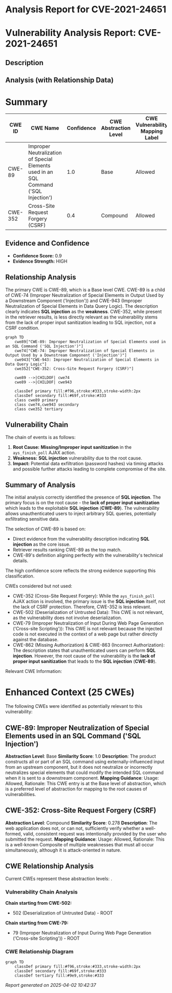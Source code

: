 # Analysis Report for CVE-2021-24651

# Vulnerability Analysis Report: CVE-2021-24651

## Description



## Analysis (with Relationship Data)

# Summary
| CWE ID | CWE Name | Confidence | CWE Abstraction Level | CWE Vulnerability Mapping Label | CWE-Vulnerability Mapping Notes |
|---|---|---|---|---|---|
| CWE-89 | Improper Neutralization of Special Elements used in an SQL Command ('SQL Injection') | 1.0 | Base | Allowed | Primary CWE |
| CWE-352 | Cross-Site Request Forgery (CSRF) | 0.4 | Compound | Allowed | Secondary Candidate |

## Evidence and Confidence

*   **Confidence Score:** 0.9
*   **Evidence Strength:** HIGH

## Relationship Analysis
The primary CWE is CWE-89, which is a Base level CWE. CWE-89 is a child of CWE-74 (Improper Neutralization of Special Elements in Output Used by a Downstream Component ('Injection')) and CWE-943 (Improper Neutralization of Special Elements in Data Query Logic). The description clearly indicates **SQL injection** as the **weakness**. CWE-352, while present in the retriever results, is less directly relevant as the vulnerability stems from the lack of proper input sanitization leading to SQL injection, not a CSRF condition.

```mermaid
graph TD
    cwe89["CWE-89: Improper Neutralization of Special Elements used in an SQL Command ('SQL Injection')"]
    cwe74["CWE-74: Improper Neutralization of Special Elements in Output Used by a Downstream Component ('Injection')"]
    cwe943["CWE-943: Improper Neutralization of Special Elements in Data Query Logic"]
    cwe352["CWE-352: Cross-Site Request Forgery (CSRF)"]

    cwe89 -->|CHILDOF| cwe74
    cwe89 -->|CHILDOF| cwe943

    classDef primary fill:#f96,stroke:#333,stroke-width:2px
    classDef secondary fill:#69f,stroke:#333
    class cwe89 primary
    class cwe74,cwe943 secondary
    class cwe352 tertiary
```

## Vulnerability Chain
The chain of events is as follows:

1.  **Root Cause:** **Missing/Improper input sanitization** in the `ays_finish_poll` AJAX action.
2.  **Weakness:** **SQL injection** vulnerability due to the root cause.
3.  **Impact:** Potential data exfiltration (password hashes) via timing attacks and possible further attacks leading to complete compromise of the site.

## Summary of Analysis
The initial analysis correctly identified the presence of **SQL injection**. The primary focus is on the root cause - the **lack of proper input sanitization** which leads to the exploitable **SQL injection** (**CWE-89**). The vulnerability allows unauthenticated users to inject arbitrary SQL queries, potentially exfiltrating sensitive data.

The selection of CWE-89 is based on:

*   Direct evidence from the vulnerability description indicating **SQL injection** as the core issue.
*   Retriever results ranking CWE-89 as the top match.
*   CWE-89's definition aligning perfectly with the vulnerability's technical details.

The high confidence score reflects the strong evidence supporting this classification.

CWEs considered but not used:

*   CWE-352 (Cross-Site Request Forgery): While the `ays_finish_poll` AJAX action is involved, the primary issue is the **SQL injection** itself, not the lack of CSRF protection. Therefore, CWE-352 is less relevant.
*   CWE-502 (Deserialization of Untrusted Data): This CWE is not relevant, as the vulnerability does not involve deserialization.
*   CWE-79 (Improper Neutralization of Input During Web Page Generation ('Cross-site Scripting')): This CWE is not relevant because the injected code is not executed in the context of a web page but rather directly against the database.
*   CWE-862 (Missing Authorization) & CWE-863 (Incorrect Authorization): The description states that unauthenticated users can perform **SQL injection**. However, the root cause of the vulnerability is the **lack of proper input sanitization** that leads to the **SQL injection** (**CWE-89**).

Relevant CWE Information:

# Enhanced Context (25 CWEs)
The following CWEs were identified as potentially relevant to this vulnerability:

## CWE-89: Improper Neutralization of Special Elements used in an SQL Command ('SQL Injection')
**Abstraction Level**: Base
**Similarity Score**: 1.0
**Description**: The product constructs all or part of an SQL command using externally-influenced input from an upstream component, but it does not neutralize or incorrectly neutralizes special elements that could modify the intended SQL command when it is sent to a downstream component.
**Mapping Guidance**: Usage: Allowed, Rationale: This CWE entry is at the Base level of abstraction, which is a preferred level of abstraction for mapping to the root causes of vulnerabilities.

## CWE-352: Cross-Site Request Forgery (CSRF)
**Abstraction Level**: Compound
**Similarity Score**: 0.278
**Description**: The web application does not, or can not, sufficiently verify whether a well-formed, valid, consistent request was intentionally provided by the user who submitted the request.
**Mapping Guidance**: Usage: Allowed, Rationale: This is a well-known Composite of multiple weaknesses that must all occur simultaneously, although it is attack-oriented in nature.


## CWE Relationship Analysis

Current CWEs represent these abstraction levels: .


### Vulnerability Chain Analysis

**Chain starting from CWE-502:**
- 502 (Deserialization of Untrusted Data) - ROOT


**Chain starting from CWE-79:**
- 79 (Improper Neutralization of Input During Web Page Generation ('Cross-site Scripting')) - ROOT



### CWE Relationship Diagram

```mermaid
graph TD
    classDef primary fill:#f96,stroke:#333,stroke-width:2px
    classDef secondary fill:#69f,stroke:#333
    classDef tertiary fill:#9e9,stroke:#333
```



*Report generated on 2025-04-02 10:42:37*
